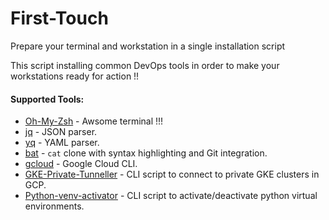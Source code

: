 # First-Touch
Prepare your terminal and workstation in a single installation script

This script installing common DevOps tools in order to make your workstations ready for action !!

#### Supported Tools:
* [Oh-My-Zsh](https://ohmyz.sh/) - Awsome terminal !!!  
* [jq](https://jqlang.github.io/jq/) - JSON parser.
* [yq](https://mikefarah.gitbook.io/yq) - YAML parser.
* [bat](https://github.com/sharkdp/bat) - `cat` clone with syntax highlighting and Git integration.
* [gcloud](https://cloud.google.com/sdk/docs/install-sdk) - Google Cloud CLI.
* [GKE-Private-Tunneller](https://github.com/danielyaba/gke-private-tunneller) - CLI script to connect to private GKE clusters in GCP.
* [Python-venv-activator](https://github.com/danielyaba/oh-my-zsh-plugins/tree/main/python-VENV-Activator) - CLI script to activate/deactivate python virtual environments.  
